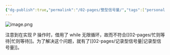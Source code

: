 ```yaml
---
{"dg-publish":true,"permalink":"/02-pages/整型信号量/","tags":["personal/blog","os/thread","os/process","algorithm/多线程"]}
---
```


![image.png](https://yelanyanyu-img-bed.oss-cn-hangzhou.aliyuncs.com/img/blog/2024/11/20241112200605.png)

注意到在实现 P 操作时，借用了 while 无限循环，故而不符合[[02-pages/忙则等待\|忙则等待]]。为了解决这个问题，就有了[[02-pages/记录型信号量\|记录型信号量]]。
